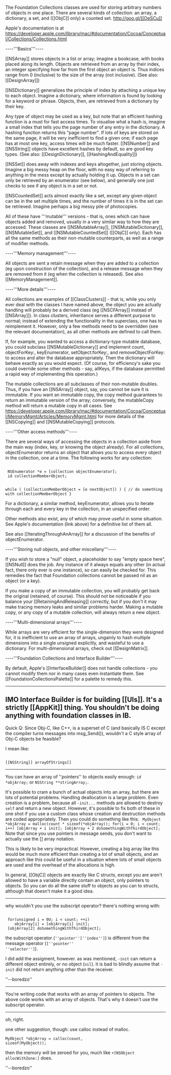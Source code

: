 The Foundation Collections classes are used for storing arbitrary numbers of objects in one place. There are several kinds of collection: an array, a dictionary, a set, and ([[ObjC]] only) a counted set. http://goo.gl/[[OeSCu]]

Apple's documentation is at https://developer.apple.com/library/mac/#documentation/Cocoa/Conceptual/Collections/Collections.html

----'''Basics'''----

[[NSArray]] stores objects in a list or array; imagine a bookcase, with books placed along its length. Objects are retrieved from an array by their index, an integer specifying how far from the first object an object is. Thus indices range from 0 (inclusive) to the size of the array (not inclusive). (See also: [[DesignArray]])

[[NSDictionary]] generalizes the principle of index by attaching a unique key to each object. Imagine a dictionary, where information is found by looking for a keyword or phrase. Objects, then, are retrieved from a dictionary by their key.

Any type of object may be used as a key, but note that an efficient hashing function is a must for fast access times. To visualise what a hash is, imagine a small index that tells you the page number of any entry in the dictionary. A hashing function returns this "page number". If lots of keys are stored on the same page, it will be very inefficient to find a given one; if each page has at most one key, access times will be much faster. [[NSNumber]] and [[NSString]] objects have excellent hashes by default, so are good key types. (See also: [[DesignDictionary]], [[HashingAndEquality]])

[[NSSet]] does away with indexes and keys altogether, just storing objects. Imagine a big messy heap on the floor, with no easy way of referring to anything in the mess except by actually holding it up. Objects in a set can only be retrieved by an enumerator (see below), and generally one just checks to see if any object is in a set or not.

[[NSCountedSet]] acts almost exactly like a set, except any given object can be in the set multiple times, and the number of times it is in the set can be retrieved. Imagine perhaps a big messy pile of photocopies.

All of these have '''mutable''' versions - that is, ones which can have objects added and removed, usually in a very similar way to how they are accessed. These classes are [[NSMutableArray]], [[NSMutableDictionary]], [[NSMutableSet]], and [[NSMutableCountedSet]] ([[ObjC]] only). Each has all the same methods as their non-mutable counterparts, as well as a range of modifier methods.

----'''Memory management'''----

All objects are sent a retain message when they are added to a collection (eg upon construction of the collection), and a release message when they are removed from it (eg when the collection is released). See also [[MemoryManagement]].

----'''More details'''----

All collections are examples of [[ClassClusters]] - that is, while you only ever deal with the classes I have named above, the object you are actually handling will probably be a derived class (eg [[NSCFArray]] instead of [[NSArray]]). In class clusters, inheritance serves a different purpose to normal; instead of extending the functionality in the superclass, one has to reimplement it. However, only a few methods need to be overridden (see the relevant documentation), as all other methods are defined to call them.

If, for example, you wanted to access a dictionary-type mutable database, you could subclass [[NSMutableDictionary]] and implement count, objectForKey:, keyEnumerator, setObject:forKey:, and removeObjectForKey: to access and alter the database appropriately. Then the dictionary will behave exactly as you would expect. (Of course, for efficiency's sake you could override some other methods - say, allKeys, if the database permitted a rapid way of implementing this operation.)

The mutable collections are all subclasses of their non-mutable doubles. Thus, if you have an [[NSArray]] object, say, you cannot be sure it is immutable. If you want an immutable copy, the copy method guarantees to return an immutable version of the array; conversely, the mutableCopy method will return a mutable copy in all cases. See https://developer.apple.com/library/mac/#documentation/Cocoa/Conceptual/MemoryMgmt/Articles/MemoryMgmt.html for more details of the [[NSCopying]] and [[NSMutableCopying]] protocols.

----'''Other access methods'''----

There are several ways of accessing the objects in a collection aside from the main way (index, key, or knowing the object already). For all collections, objectEnumerator returns an object that allows you to access every object in the collection, one at a time. The following works for any collection:

<code>
 NSEnumerator *e = [collection objectEnumerator];
 id collectionMemberObject;
 
 while ( (collectionMemberObject = [e nextObject]) ) {
     // do something with collectionMemberObject
 }
</code>

For a dictionary, a similar method, keyEnumerator, allows you to iterate through each and every key in the collection, in an unspecified order.

Other methods also exist, any of which may prove useful in some situation. See Apple's documentation (link above) for a definitive list of them all.

See also [[IteratingThroughAnArray]] for a discussion of the benefits of objectEnumerator.

----'''Storing null objects, and other miscellany'''----

If you wish to store a "null" object, a placeholder to say "empty space here", [[NSNull]] does the job. Any instance of it always equals any other (in actual fact, there only ever is one instance), so can easily be checked for. This remedies the fact that Foundation collections cannot be passed nil as an object (or a key).

If you make a copy of an immutable collection, you will probably get back the original (retained, of course). This should not be noticeable if you balance your [[RetainingAndReleasing]] correctly, but if you don't it may make tracing memory leaks and similar problems harder. Making a mutable copy, or any copy of a mutable collection, will always return a new object.

----'''Multi-dimensional arrays'''----

While arrays are very efficient for the single-dimension they were designed for, it is inefficient to use an array of arrays, ungainly to hash multiple dimensions into a single unsigned explicitly, and wasteful to use a dictionary. For multi-dimensional arrays, check out [[DesignMatrix]].

----'''Foundation Collections and Interface Builder'''----

By default, Apple's [[InterfaceBuilder]] does not handle collections - you cannot modify them nor in many cases even instantiate them. See [[FoundationCollectionsPalette]] for a palette to remedy this.

----

IMO Interface Builder is for building [[UIs]]. It's a strictly [[AppKit]] thing. You shouldn't be doing anything with foundation classes in IB.
----
Quick Q:
Since Obj-C, like C++, is a superset of C (and basically IS C except the compiler turns messages into msg_Send()), wouldn't a C style array of Obj-C objects be feasible?

I mean like:

<code>
[[NSString]] arrayOfStrings[]
</code>

----

You can have an array of ''pointers'' to objects easily enough: <code>id *objArray;</code> or <code>NSString **stringArray;</code>.

It's possible to cram a bunch of actual objects into an array, but there are lots of potential problems. Handling deallocation is a large problem. Even creation is a problem, because all <code>-init...</code> methods are allowed to destroy <code>self</code> and return a new object. However, it's possible to fix both of these in one shot if you use a custom class whose creation and destruction methods are coded appropriately. Then you could do something like this:
<code>
 MyObject *objArray = malloc(count * sizeof(*objArray));
 for(i = 0; i < count; i++)
     [objArray + i init];
 [objArray + 2 doSomethingWithThirdObject];
</code>
Note that since you use pointers in message sends, you don't want to actually use the [] array notation.

This is likely to be very impractical. However, creating a big array like this would be much more efficient than creating a lot of small objects, and an approach like this could be useful in a situation where lots of small objects are used and the overhead of the allocations is high.

In general, [[ObjC]] objects are exactly like C structs, except you are aren't allowed to have a variable directly contain an object, only pointers to objects. So you can do all the same stuff to objects as you can to structs, although that doesn't make it a good idea.

----

why wouldn't you use the subscript operator? there's nothing wrong with:

<code>
 for(unsigned i = 0U; i < count; ++i)
 	objArray[i] = [objArray[i] init];
 [objArray[2] doSomethingWithThirdObject];
</code>

the subscript operator (<code>''pointer''[''index'']</code>) is different from the message operator (<code>[''pointer'' ''selector'']</code>).

I did add the assigment, however. as was mentioned, <code>-init</code> can return a different object entirely, or no object (<code>nil</code>). it is bad to blindly assume that <code>-init</code> did not return anything other than the receiver.

''--boredzo''

----

You're writing code that works with an array of pointers to objects. The above code works with an array of objects. That's why it doesn't use the subscript operator.

----

oh, right.

one other suggestion, though: use calloc instead of malloc.

<code>MyObject *objArray = calloc(count, sizeof(MyObject));</code>

then the memory will be zeroed for you, much like <code>+[NSObject allocWithZone:]</code> does.

''--boredzo''